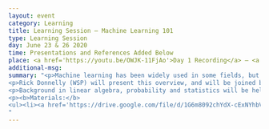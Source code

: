 ```yaml
---
layout: event
category: Learning
title: Learning Session – Machine Learning 101
type: Learning Session
day: June 23 & 26 2020
time: Presentations and References Added Below
place: <a href='https://youtu.be/OWJK-11FjAo'>Day 1 Recording</a> – <a href='https://youtu.be/yXLRWOx9FW0'>Day 2 Recording</a>
additional-msg:
summary: "<p>Machine learning has been widely used in some fields, but has yet to really catch on in transport planning practice. However, research to date shows high promise for machine learning to complement existing approaches to understanding and predicting travel behavior. This two-part webinar will convey a broad introduction to the underlying concepts and methods, demystifying the confusing terminology and concepts within the context of transport planning applications.</p>
<p>Rick Donnelly (WSP) will present this overview, and will be joined by colleagues Kyle Ward (Caliper Corporation) and Mausam Duggal (WSP) to show real-world examples of how machine learning has been applied in income imputation, mode choice, and analysis of truck GPS tracking data. The examples will walk the audience through how the data were prepared, run through training using different machine learning packages, how the results can be used for prediction, and observations on the process.</p>
<p>Background in linear algebra, probability and statistics will be helpful but not required for this overview.
<p><b>Materials:</b>
<ul><li><a href='https://drive.google.com/file/d/1G6m8092chYdX-cExNYhbVkoirseOz2Q3/view?usp=sharing'>Day 1 Presentation</a></li></ul>
"
---
```

